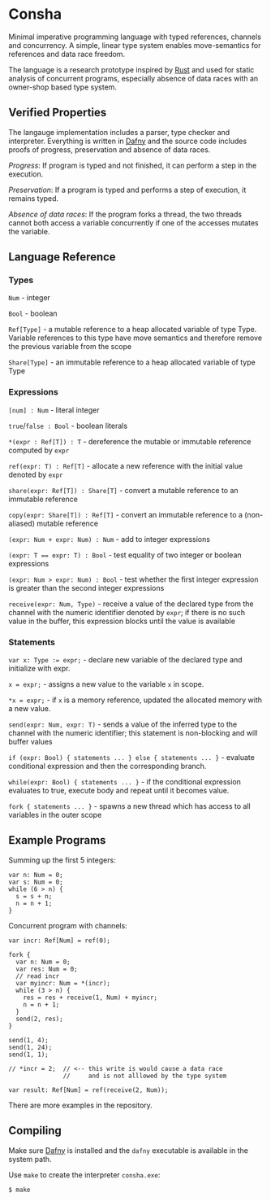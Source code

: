 Consha
======

Minimal imperative programming language with typed references, channels and concurrency. A simple, linear type system enables move-semantics for references and data race freedom.

The language is a research prototype inspired by [Rust](https://www.rust-lang.org/) and used for static analysis of concurrent programs, especially absence of data races with an owner-shop based type system.

Verified Properties
-------------------

The langauge implementation includes a parser, type checker and interpreter. Everything is written in [Dafny](http://dafny.codeplex.com/) and the source code includes proofs of progress, preservation and absence of data races.

*Progress*: If program is typed and not finished, it can perform a step in the execution.

*Preservation*: If a program is typed and performs a step of execution, it remains typed.

*Absence of data races*: If the program forks a thread, the two threads cannot both access a variable concurrently if one of the accesses mutates the variable.

Language Reference
------------------

### Types

`Num` - integer

`Bool` - boolean

`Ref[Type]` - a mutable reference to a heap allocated variable of type Type.
Variable references to this type have move semantics and therefore remove the
previous variable from the scope

`Share[Type]` - an immutable reference to a heap allocated variable of type Type

### Expressions

`[num] : Num` - literal integer

`true`/`false : Bool` - boolean literals

`*(expr : Ref[T]) : T` - dereference the mutable or immutable reference computed by `expr`

`ref(expr: T) : Ref[T]` - allocate a new reference with the initial value denoted by `expr`

`share(expr: Ref[T]) : Share[T]` - convert a mutable reference to an immutable reference

`copy(expr: Share[T]) : Ref[T]` - convert an immutable reference to a (non-aliased) mutable reference

`(expr: Num + expr: Num) : Num` - add to integer expressions 

`(expr: T == expr: T) : Bool` - test equality of two integer or boolean expressions

`(expr: Num > expr: Num) : Bool` - test whether the first integer expression is greater than the second integer expressions

`receive(expr: Num, Type)` - receive a value of the declared type from the channel with the numeric identifier denoted by `expr`; if there is no such value in the buffer, this expression blocks until the value is available

### Statements

`var x: Type := expr;` - declare new variable of the declared type and initialize with expr.

`x = expr;` - assigns a new value to the variable `x` in scope.

`*x = expr;` - if `x` is a memory reference, updated the allocated memory with a new value.

`send(expr: Num, expr: T)` - sends a value of the inferred type to the channel with the numeric identifier; this statement is non-blocking and will buffer values

`if (expr: Bool) { statements ... } else { statements ... }` - evaluate conditional expression and then the corresponding branch.

`while(expr: Bool) { statements ... }` - if the conditional expression evaluates to true, execute body and repeat until it becomes value.

`fork { statements ... }` - spawns a new thread which has access to all variables in the outer scope

Example Programs
----------------

Summing up the first 5 integers:

```
var n: Num = 0;
var s: Num = 0;
while (6 > n) {
  s = s + n;
  n = n + 1;
}
```

Concurrent program with channels:

```
var incr: Ref[Num] = ref(0);

fork {
  var n: Num = 0;
  var res: Num = 0;
  // read incr
  var myincr: Num = *(incr);
  while (3 > n) {
    res = res + receive(1, Num) + myincr;
    n = n + 1;
  }
  send(2, res);
}

send(1, 4);
send(1, 24);
send(1, 1);

// *incr = 2;  // <-- this write is would cause a data race
               //     and is not alllowed by the type system

var result: Ref[Num] = ref(receive(2, Num));
```

There are more examples in the repository.

Compiling
---------

Make sure [Dafny](http://dafny.codeplex.com/) is installed and the `dafny` executable is available in the system path.

Use `make` to create the interpreter `consha.exe`:

    $ make
